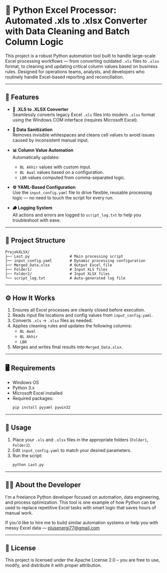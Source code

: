 
# 🧠 Python Excel Processor: Automated .xls to .xlsx Converter with Data Cleaning and Batch Column Logic

This project is a robust Python automation tool built to handle large-scale Excel processing workflows — from converting outdated `.xls` files to `.xlsx` format, to cleaning and updating critical column values based on business rules. Designed for operations teams, analysts, and developers who routinely handle Excel-based reporting and reconciliation.

---

## 🚀 Features

- **🔁 .XLS to .XLSX Converter**  
  Seamlessly converts legacy Excel `.xls` files into modern `.xlsx` format using the Windows COM interface (requires Microsoft Excel).

- **🧹 Data Sanitization**  
  Removes invisible whitespaces and cleans cell values to avoid issues caused by inconsistent manual input.

- **📊 Column Value Automation**  
  Automatically updates:
  - `BL Akhir` values with custom input.
  - `BL Awal` values based on a configuration.
  - `LBR` values computed from comma-separated logic.

- **⚙️ YAML-Based Configuration**  
  Use the `input_config.yaml` file to drive flexible, reusable processing logic — no need to touch the script for every run.

- **🪵 Logging System**  
  All actions and errors are logged to `script_log.txt` to help you troubleshoot with ease.

---

## 📁 Project Structure

```
ProjekXLSX/
├── Last.py                  # Main processing script
├── input_config.yaml        # Dynamic processing configuration
├── Merged_Data.xlsx         # Output Excel file
├── Folder1/                 # Input XLS files
├── Folder2/                 # Input XLSX files
└── script_log.txt           # Auto-generated log file
```

---

## ⚙️ How It Works

1. Ensures all Excel processes are cleanly closed before execution.
2. Reads input file locations and config values from `input_config.yaml`.
3. Converts `.xls` → `.xlsx` files as needed.
4. Applies cleaning rules and updates the following columns:
   - `BL Awal`
   - `BL Akhir`
   - `LBR`
5. Merges and writes final results into `Merged_Data.xlsx`.

---

## 🖥️ Requirements

- Windows OS
- Python 3.x
- Microsoft Excel installed
- Required packages:
  ```bash
  pip install pyyaml pywin32
  ```

---

## 🚦 Usage

1. Place your `.xls` and `.xlsx` files in the appropriate folders (`Folder1`, `Folder2`).
2. Edit `input_config.yaml` to match your desired parameters.
3. Run the script:
   ```bash
   python Last.py
   ```

---

## 🧑‍💻 About the Developer

I'm a freelance Python developer focused on automation, data engineering, and process optimization. This tool is one example of how Python can be used to replace repetitive Excel tasks with smart logic that saves hours of manual work.

If you'd like to hire me to build similar automation systems or help you with messy Excel data — [plusenergi77@gmail.com](mailto:plusenergi77@gmail.com)

---

## 📄 License

This project is licensed under the Apache License 2.0 – you are free to use, modify, and distribute it with proper attribution.
